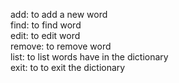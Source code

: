 add: to add a new word<br>
find: to find word<br>
edit: to edit word<br>
remove: to remove word<br>
list: to list words have in the dictionary<br>
exit: to to exit the dictionary<br>
